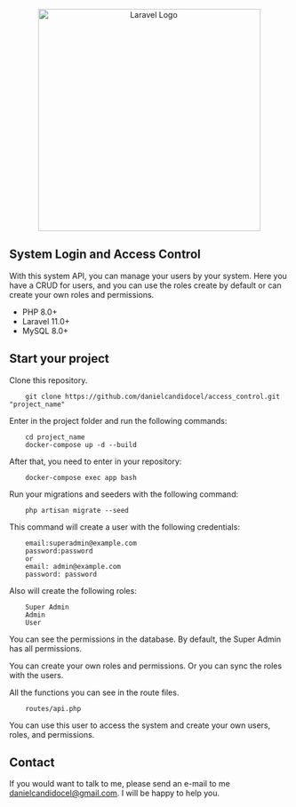 <p align="center"><a href="https://laravel.com" target="_blank"><img src="https://raw.githubusercontent.com/laravel/art/master/logo-lockup/5%20SVG/2%20CMYK/1%20Full%20Color/laravel-logolockup-cmyk-red.svg" width="400" alt="Laravel Logo"></a></p>


## System Login and Access Control

With this system API, you can manage your users by your system. Here you have a CRUD for users, and you can use the roles create by default or can create your own roles and permissions.

- PHP 8.0+
- Laravel 11.0+
- MySQL 8.0+

## Start your project
Clone this repository.

``` 
    git clone https://github.com/danielcandidocel/access_control.git "project_name"
```

Enter in the project folder and run the following commands:

``` 
    cd project_name 
    docker-compose up -d --build
```

After that, you need to enter in your repository:

``` 
    docker-compose exec app bash
```

Run your migrations and seeders with the following command:

``` 
    php artisan migrate --seed
```
This command will create a user with the following credentials:

``` 
    email:superadmin@example.com
    password:password
    or
    email: admin@example.com
    password: password
```

Also will create the following roles:

``` 
    Super Admin
    Admin
    User
```

You can see the permissions in the database. By default, the Super Admin has all permissions.

You can create your own roles and permissions.
Or you can sync the roles with the users.

All the functions you can see in the route files.

``` 
    routes/api.php
```

You can use this user to access the system and create your own users, roles, and permissions.





## Contact

If you would want to talk to me, please send an e-mail to me [danielcandidocel@gmail.com](mailto:danielcandidocel@gmail.com). I will be happy to help you.
